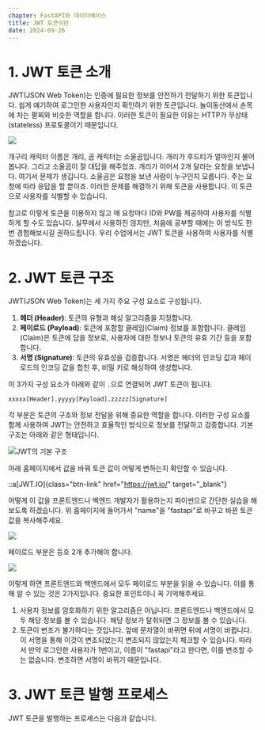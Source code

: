 ```yaml
---
chapter: FastAPI와 데이터베이스
title: JWT 토큰이란
date: 2024-09-26
---
```


# 1. JWT 토큰 소개

JWT(JSON Web Token)는 인증에 필요한 정보를 안전하기 전달하기 위한 토큰입니다. 쉽게 얘기하여 로그인한 사용자인지 확인하기 위한 토큰입니다. 놀이동산에서 손목에 차는 팔찌와 비슷한 역할을 합니다. 이러한 토큰이 필요한 이유는 HTTP가 무상태(stateless) 프로토콜이기 때문입니다.

![](/images/basecamp-fastapi/chapter04/01.png)

개구리 캐릭터 이름은 개리, 곰 캐릭터는 소울곰입니다. 개리가 후드티가 얼마인지 물어봅니다. 그리고 소울곰이 잘 대답을 해주었죠. 개리가 이어서 2개 달라는 요청을 보냅니다. 여기서 문제가 생깁니다. 소울곰은 요청을 보낸 사람이 누구인지 모릅니다. 주는 요청에 따라 응답을 할 뿐이죠. 이러한 문제를 해결하기 위해 토큰을 사용합니다. 이 토큰으로 사용자를 식별할 수 있습니다.

참고로 이렇게 토큰을 이용하지 않고 매 요청마다 ID와 PW를 제공하여 사용자를 식별하게 할 수도 있습니다. 실무에서 사용하진 않지만, 처음에 공부할 때에는 이 방식도 한 번 경험해보시길 권하드립니다. 우리 수업에서는 JWT 토큰을 사용하여 사용자를 식별하겠습니다.

# 2. JWT 토큰 구조

JWT(JSON Web Token)는 세 가지 주요 구성 요소로 구성됩니다.

1. **헤더 (Header)**: 토큰의 유형과 해싱 알고리즘을 지정합니다.
2. **페이로드 (Payload)**: 토큰에 포함할 클레임(Claim) 정보를 포함합니다. 클레임(Claim)은 토큰에 담을 정보로, 사용자에 대한 정보나 토큰의 유효 기간 등을 포함합니다.
3. **서명 (Signature)**: 토큰의 유효성을 검증합니다. 서명은 헤더의 인코딩 값과 페이로드의 인코딩 값을 합친 후, 비밀 키로 해싱하여 생성합니다.

이 3가지 구성 요소가 아래와 같이 `.`으로 연결되어 JWT 토큰이 됩니다.

```
xxxxx[Header].yyyyy[Payload].zzzzz[Signature]
```

각 부분은 토큰의 구조와 정보 전달을 위해 중요한 역할을 합니다. 이러한 구성 요소를 함께 사용하여 JWT는 안전하고 효율적인 방식으로 정보를 전달하고 검증합니다. 기본 구조는 아래와 같은 형태입니다.

![JWT의 기본 구조](/images/basecamp-fastapi/chapter04/02.png)

아래 홈페이지에서 값을 바꿔 토큰 값이 어떻게 변하는지 확인할 수 있습니다.

::a[JWT.IO]{class="btn-link" href="https://jwt.io/" target="\_blank"}

어떻게 이 값을 프론트엔드나 벡엔드 개발자가 활용하는지 파이썬으로 간단한 실습을 해보도록 하겠습니다. 위 홈페이지에 들어가서 "name"을 "fastapi"로 바꾸고 바뀐 토큰 값을 복사해주세요.

![](/images/basecamp-fastapi/chapter04/03.png)

페이로드 부분은 등호 2개 추가해야 합니다.

![](/images/basecamp-fastapi/chapter04/04.png)

이렇게 하면 프론트엔드와 백엔드에서 모두 페이로드 부분을 읽을 수 있습니다. 이를 통해 알 수 있는 것은 2가지입니다. 중요한 포인트이니 꼭 기억해주세요.

1. 사용자 정보를 암호화하기 위한 알고리즘은 아닙니다. 프론트엔드나 백엔드에서 모두 해당 정보를 볼 수 있습니다. 해당 정보가 탈취되면 그 정보를 볼 수 있습니다.
2. 토큰이 변조가 불가하다는 것입니다. 앞에 문자열이 바뀌면 뒤에 서명이 바뀝니다. 이 서명을 통해 이것이 변조되었는지 변조되지 않았는지 체크할 수 있습니다. 따라서 만약 로그인한 사용자가 1번이고, 이름이 "fastapi"라고 한다면, 이를 변조할 수는 없습니다. 변조하면 서명이 바뀌기 때문입니다.

# 3. JWT 토큰 발행 프로세스

JWT 토큰을 발행하는 프로세스는 다음과 같습니다.
